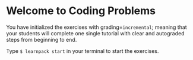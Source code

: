 # Welcome to Coding Problems
You have initialized the exercises with grading=`incremental`; meaning that your students will complete one single tutorial with clear and autograded steps from beginning to end.

Type `$ learnpack start` in your terminal to start the exercises.